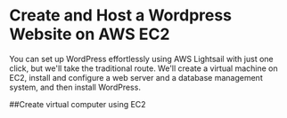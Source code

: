 # Create and Host a Wordpress Website on AWS EC2
You can set up WordPress effortlessly using AWS Lightsail with just one click, but we'll take the traditional route. We'll create a virtual machine on EC2, install and configure a web server and a database management system, and then install WordPress.

##Create virtual computer using EC2
